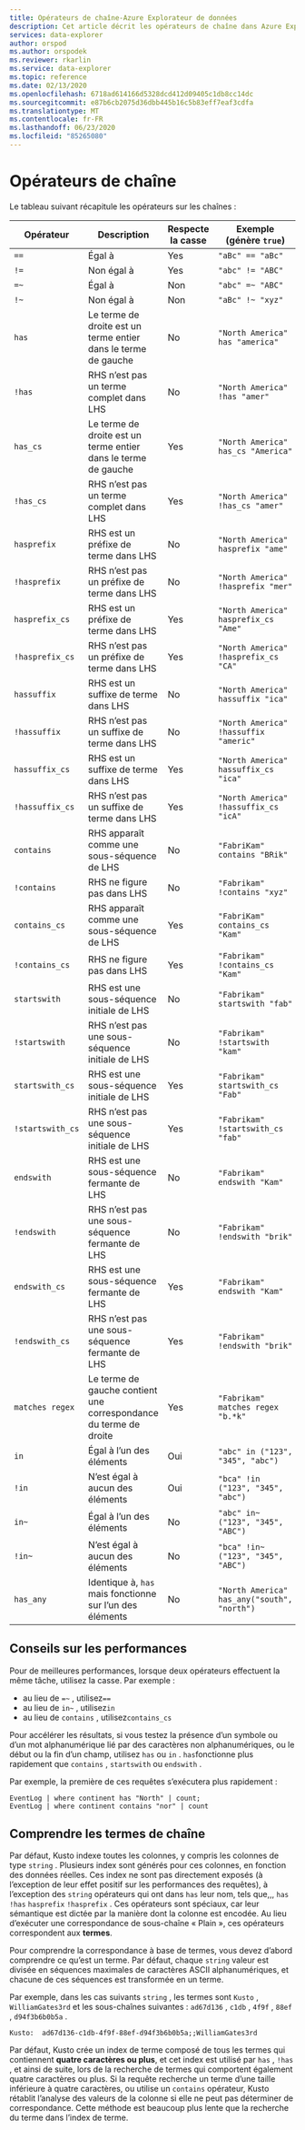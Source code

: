 ```yaml
---
title: Opérateurs de chaîne-Azure Explorateur de données
description: Cet article décrit les opérateurs de chaîne dans Azure Explorateur de données.
services: data-explorer
author: orspod
ms.author: orspodek
ms.reviewer: rkarlin
ms.service: data-explorer
ms.topic: reference
ms.date: 02/13/2020
ms.openlocfilehash: 6718ad614166d5328dcd412d09405c1db8cc14dc
ms.sourcegitcommit: e87b6cb2075d36dbb445b16c5b83eff7eaf3cdfa
ms.translationtype: MT
ms.contentlocale: fr-FR
ms.lasthandoff: 06/23/2020
ms.locfileid: "85265080"
---
```

# <a name="string-operators"></a>Opérateurs de chaîne

Le tableau suivant récapitule les opérateurs sur les chaînes :

Opérateur        |Description                                                       |Respecte la casse|Exemple (génère `true`)
----------------|------------------------------------------------------------------|--------------|-----------------------
`==`            |Égal à                                                            |Yes           |`"aBc" == "aBc"`
`!=`            |Non égal à                                                        |Yes           |`"abc" != "ABC"`
`=~`            |Égal à                                                            |Non            |`"abc" =~ "ABC"`
`!~`            |Non égal à                                                        |Non            |`"aBc" !~ "xyz"`
`has`           |Le terme de droite est un terme entier dans le terme de gauche     |No            |`"North America" has "america"`
`!has`          |RHS n’est pas un terme complet dans LHS                                     |No            |`"North America" !has "amer"` 
`has_cs`        |Le terme de droite est un terme entier dans le terme de gauche     |Yes           |`"North America" has_cs "America"`
`!has_cs`       |RHS n’est pas un terme complet dans LHS                                     |Yes           |`"North America" !has_cs "amer"` 
`hasprefix`     |RHS est un préfixe de terme dans LHS                                       |No            |`"North America" hasprefix "ame"`
`!hasprefix`    |RHS n’est pas un préfixe de terme dans LHS                                   |No            |`"North America" !hasprefix "mer"` 
`hasprefix_cs`  |RHS est un préfixe de terme dans LHS                                       |Yes           |`"North America" hasprefix_cs "Ame"`
`!hasprefix_cs` |RHS n’est pas un préfixe de terme dans LHS                                   |Yes           |`"North America" !hasprefix_cs "CA"` 
`hassuffix`     |RHS est un suffixe de terme dans LHS                                       |No            |`"North America" hassuffix "ica"`
`!hassuffix`    |RHS n’est pas un suffixe de terme dans LHS                                   |No            |`"North America" !hassuffix "americ"`
`hassuffix_cs`  |RHS est un suffixe de terme dans LHS                                       |Yes           |`"North America" hassuffix_cs "ica"`
`!hassuffix_cs` |RHS n’est pas un suffixe de terme dans LHS                                   |Yes           |`"North America" !hassuffix_cs "icA"`
`contains`      |RHS apparaît comme une sous-séquence de LHS                                |No            |`"FabriKam" contains "BRik"`
`!contains`     |RHS ne figure pas dans LHS                                         |No            |`"Fabrikam" !contains "xyz"`
`contains_cs`   |RHS apparaît comme une sous-séquence de LHS                                |Yes           |`"FabriKam" contains_cs "Kam"`
`!contains_cs`  |RHS ne figure pas dans LHS                                         |Yes           |`"Fabrikam" !contains_cs "Kam"`
`startswith`    |RHS est une sous-séquence initiale de LHS                              |No            |`"Fabrikam" startswith "fab"`
`!startswith`   |RHS n’est pas une sous-séquence initiale de LHS                          |No            |`"Fabrikam" !startswith "kam"`
`startswith_cs` |RHS est une sous-séquence initiale de LHS                              |Yes           |`"Fabrikam" startswith_cs "Fab"`
`!startswith_cs`|RHS n’est pas une sous-séquence initiale de LHS                          |Yes           |`"Fabrikam" !startswith_cs "fab"`
`endswith`      |RHS est une sous-séquence fermante de LHS                               |No            |`"Fabrikam" endswith "Kam"`
`!endswith`     |RHS n’est pas une sous-séquence fermante de LHS                           |No            |`"Fabrikam" !endswith "brik"`
`endswith_cs`   |RHS est une sous-séquence fermante de LHS                               |Yes           |`"Fabrikam" endswith "Kam"`
`!endswith_cs`  |RHS n’est pas une sous-séquence fermante de LHS                           |Yes           |`"Fabrikam" !endswith "brik"`
`matches regex` |Le terme de gauche contient une correspondance du terme de droite                                      |Yes           |`"Fabrikam" matches regex "b.*k"`
`in`            |Égal à l’un des éléments                                     |Oui           |`"abc" in ("123", "345", "abc")`
`!in`           |N’est égal à aucun des éléments                                 |Oui           |`"bca" !in ("123", "345", "abc")`
`in~`           |Égal à l’un des éléments                                     |No            |`"abc" in~ ("123", "345", "ABC")`
`!in~`          |N’est égal à aucun des éléments                                 |No            |`"bca" !in~ ("123", "345", "ABC")`
`has_any`       |Identique à, `has` mais fonctionne sur l’un des éléments                    |No            |`"North America" has_any("south", "north")`

## <a name="performance-tips"></a>Conseils sur les performances

Pour de meilleures performances, lorsque deux opérateurs effectuent la même tâche, utilisez la casse.
Par exemple :

* au lieu de `=~` , utilisez`==`
* au lieu de `in~` , utilisez`in`
* au lieu de `contains` , utilisez`contains_cs`

Pour accélérer les résultats, si vous testez la présence d’un symbole ou d’un mot alphanumérique lié par des caractères non alphanumériques, ou le début ou la fin d’un champ, utilisez `has` ou `in` . 
`has`fonctionne plus rapidement que `contains` , `startswith` ou `endswith` .

Par exemple, la première de ces requêtes s’exécutera plus rapidement :

```kusto
EventLog | where continent has "North" | count;
EventLog | where continent contains "nor" | count
```

## <a name="understanding-string-terms"></a>Comprendre les termes de chaîne

Par défaut, Kusto indexe toutes les colonnes, y compris les colonnes de type `string` .
Plusieurs index sont générés pour ces colonnes, en fonction des données réelles. Ces index ne sont pas directement exposés (à l’exception de leur effet positif sur les performances des requêtes), à l’exception des `string` opérateurs qui ont dans `has` leur nom, tels que,,, `has` `!has` `hasprefix` `!hasprefix` .
Ces opérateurs sont spéciaux, car leur sémantique est dictée par la manière dont la colonne est encodée. Au lieu d’exécuter une correspondance de sous-chaîne « Plain », ces opérateurs correspondent aux **termes**.

Pour comprendre la correspondance à base de termes, vous devez d’abord comprendre ce qu’est un terme. Par défaut, chaque `string` valeur est divisée en séquences maximales de caractères ASCII alphanumériques, et chacune de ces séquences est transformée en un terme.

Par exemple, dans les cas suivants `string` , les termes sont `Kusto` , `WilliamGates3rd` et les sous-chaînes suivantes : `ad67d136` , `c1db` , `4f9f` , `88ef` , `d94f3b6b0b5a` .

```
Kusto:  ad67d136-c1db-4f9f-88ef-d94f3b6b0b5a;;WilliamGates3rd
```

Par défaut, Kusto crée un index de terme composé de tous les termes qui contiennent **quatre caractères ou plus**, et cet index est utilisé par `has` , `!has` , et ainsi de suite, lors de la recherche de termes qui comportent également quatre caractères ou plus.
Si la requête recherche un terme d’une taille inférieure à quatre caractères, ou utilise un `contains` opérateur, Kusto rétablit l’analyse des valeurs de la colonne si elle ne peut pas déterminer de correspondance. Cette méthode est beaucoup plus lente que la recherche du terme dans l’index de terme.
